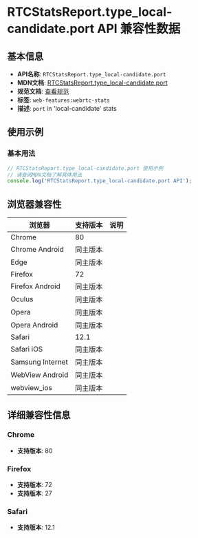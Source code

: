 # RTCStatsReport.type_local-candidate.port API 兼容性数据

## 基本信息

- **API名称**: `RTCStatsReport.type_local-candidate.port`
- **MDN文档**: [RTCStatsReport.type_local-candidate.port](https://developer.mozilla.org/docs/Web/API/RTCIceCandidateStats/port)
- **规范文档**: [查看规范](https://w3c.github.io/webrtc-stats/#dom-rtcicecandidatestats-port)
- **标签**: `web-features:webrtc-stats`
- **描述**: `port` in 'local-candidate' stats

## 使用示例

### 基本用法

```javascript
// RTCStatsReport.type_local-candidate.port 使用示例
// 请查阅MDN文档了解具体用法
console.log('RTCStatsReport.type_local-candidate.port API');
```

## 浏览器兼容性

| 浏览器 | 支持版本 | 说明 |
|--------|----------|------|
| Chrome | 80 |  |
| Chrome Android | 同主版本 |  |
| Edge | 同主版本 |  |
| Firefox | 72 |  |
| Firefox Android | 同主版本 |  |
| Oculus | 同主版本 |  |
| Opera | 同主版本 |  |
| Opera Android | 同主版本 |  |
| Safari | 12.1 |  |
| Safari iOS | 同主版本 |  |
| Samsung Internet | 同主版本 |  |
| WebView Android | 同主版本 |  |
| webview_ios | 同主版本 |  |

## 详细兼容性信息

### Chrome

- **支持版本**: 80

### Firefox

- **支持版本**: 72
- **支持版本**: 27

### Safari

- **支持版本**: 12.1


